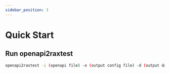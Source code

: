 ```yaml
---
sidebar_position: 3
---
```


# Quick Start

## Run openapi2raxtest
```sh
openapi2raxtest -i (openapi file) -o (output config file) -d (output data file) -s (server url)
```